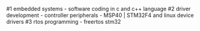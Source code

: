 #1 embedded systems   - software coding in c and c++ language
#2 driver development - controller peripherals - MSP40 | STM32F4 and linux device drivers
#3 rtos programming   - freertos stm32

